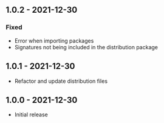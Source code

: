 ## 1.0.2 - 2021-12-30
### Fixed
- Error when importing packages
- Signatures not being included in the distribution package

## 1.0.1 - 2021-12-30
- Refactor and update distribution files

## 1.0.0 - 2021-12-30
- Initial release

